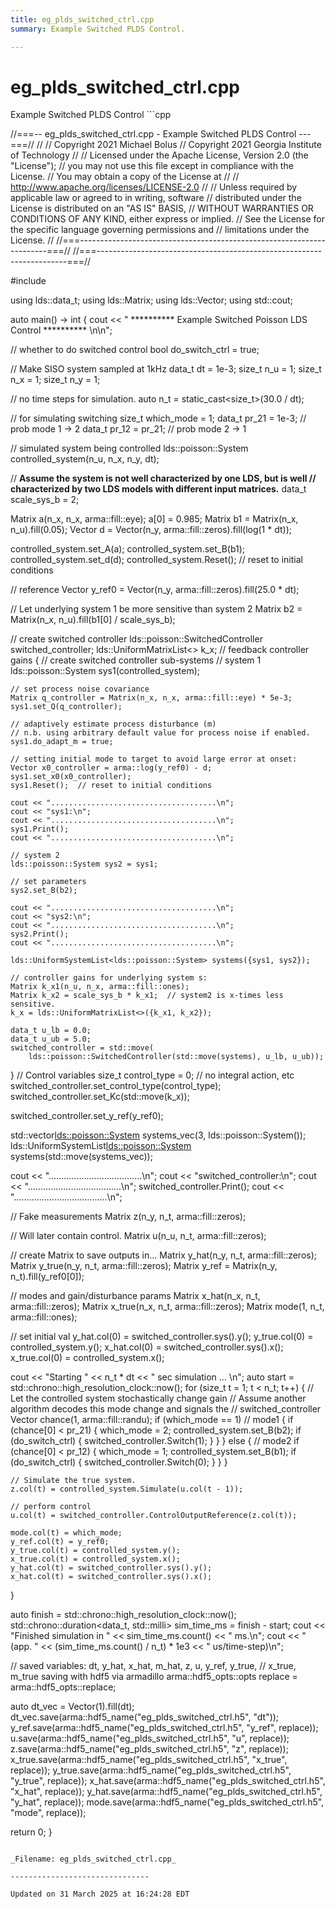 ```yaml
---
title: eg_plds_switched_ctrl.cpp
summary: Example Switched PLDS Control. 

---
```


# eg_plds_switched_ctrl.cpp



Example Switched PLDS Control ```cpp

//===-- eg_plds_switched_ctrl.cpp - Example Switched PLDS Control ---===//
//
// Copyright 2021 Michael Bolus
// Copyright 2021 Georgia Institute of Technology
//
// Licensed under the Apache License, Version 2.0 (the "License");
// you may not use this file except in compliance with the License.
// You may obtain a copy of the License at
//
//     http://www.apache.org/licenses/LICENSE-2.0
//
// Unless required by applicable law or agreed to in writing, software
// distributed under the License is distributed on an "AS IS" BASIS,
// WITHOUT WARRANTIES OR CONDITIONS OF ANY KIND, either express or implied.
// See the License for the specific language governing permissions and
// limitations under the License.
//
//===----------------------------------------------------------------------===//
//===----------------------------------------------------------------------===//

#include <ldsCtrlEst>

using lds::data_t;
using lds::Matrix;
using lds::Vector;
using std::cout;

auto main() -> int {
  cout << " ********** Example Switched Poisson LDS Control ********** \n\n";

  // whether to do switched control
  bool do_switch_ctrl = true;

  // Make SISO system sampled at 1kHz
  data_t dt = 1e-3;
  size_t n_u = 1;
  size_t n_x = 1;
  size_t n_y = 1;

  // no time steps for simulation.
  auto n_t = static_cast<size_t>(30.0 / dt);

  // for simulating switching
  size_t which_mode = 1;
  data_t pr_21 = 1e-3;   // prob mode 1 -> 2
  data_t pr_12 = pr_21;  // prob mode 2 -> 1

  // simulated system being controlled
  lds::poisson::System controlled_system(n_u, n_x, n_y, dt);

  // **Assume the system is not well characterized by one LDS, but is well
  // characterized by two LDS models with different input matrices.**
  data_t scale_sys_b = 2;

  Matrix a(n_x, n_x, arma::fill::eye);
  a[0] = 0.985;
  Matrix b1 = Matrix(n_x, n_u).fill(0.05);
  Vector d = Vector(n_y, arma::fill::zeros).fill(log(1 * dt));

  controlled_system.set_A(a);
  controlled_system.set_B(b1);
  controlled_system.set_d(d);
  controlled_system.Reset();  // reset to initial conditions

  // reference
  Vector y_ref0 = Vector(n_y, arma::fill::zeros).fill(25.0 * dt);

  // Let underlying system 1 be more sensitive than system 2
  Matrix b2 = Matrix(n_x, n_u).fill(b1[0] / scale_sys_b);

  // create switched controller
  lds::poisson::SwitchedController switched_controller;
  lds::UniformMatrixList<> k_x;  // feedback controller gains
  {
    // create switched controller sub-systems
    // system 1
    lds::poisson::System sys1(controlled_system);

    // set process noise covariance
    Matrix q_controller = Matrix(n_x, n_x, arma::fill::eye) * 5e-3;
    sys1.set_Q(q_controller);

    // adaptively estimate process disturbance (m)
    // n.b. using arbitrary default value for process noise if enabled.
    sys1.do_adapt_m = true;

    // setting initial mode to target to avoid large error at onset:
    Vector x0_controller = arma::log(y_ref0) - d;
    sys1.set_x0(x0_controller);
    sys1.Reset();  // reset to initial conditions

    cout << ".....................................\n";
    cout << "sys1:\n";
    cout << ".....................................\n";
    sys1.Print();
    cout << ".....................................\n";

    // system 2
    lds::poisson::System sys2 = sys1;

    // set parameters
    sys2.set_B(b2);

    cout << ".....................................\n";
    cout << "sys2:\n";
    cout << ".....................................\n";
    sys2.Print();
    cout << ".....................................\n";

    lds::UniformSystemList<lds::poisson::System> systems({sys1, sys2});

    // controller gains for underlying system s:
    Matrix k_x1(n_u, n_x, arma::fill::ones);
    Matrix k_x2 = scale_sys_b * k_x1;  // system2 is x-times less sensitive.
    k_x = lds::UniformMatrixList<>({k_x1, k_x2});

    data_t u_lb = 0.0;
    data_t u_ub = 5.0;
    switched_controller = std::move(
        lds::poisson::SwitchedController(std::move(systems), u_lb, u_ub));
  }
  // Control variables
  size_t control_type = 0;  // no integral action, etc
  switched_controller.set_control_type(control_type);
  switched_controller.set_Kc(std::move(k_x));

  switched_controller.set_y_ref(y_ref0);

  std::vector<lds::poisson::System> systems_vec(3, lds::poisson::System());
  lds::UniformSystemList<lds::poisson::System> systems(std::move(systems_vec));

  cout << ".....................................\n";
  cout << "switched_controller:\n";
  cout << ".....................................\n";
  switched_controller.Print();
  cout << ".....................................\n";

  // Fake measurements
  Matrix z(n_y, n_t, arma::fill::zeros);

  // Will later contain control.
  Matrix u(n_u, n_t, arma::fill::zeros);

  // create Matrix to save outputs in...
  Matrix y_hat(n_y, n_t, arma::fill::zeros);
  Matrix y_true(n_y, n_t, arma::fill::zeros);
  Matrix y_ref = Matrix(n_y, n_t).fill(y_ref0[0]);

  // modes and gain/disturbance params
  Matrix x_hat(n_x, n_t, arma::fill::zeros);
  Matrix x_true(n_x, n_t, arma::fill::zeros);
  Matrix mode(1, n_t, arma::fill::ones);

  // set initial val
  y_hat.col(0) = switched_controller.sys().y();
  y_true.col(0) = controlled_system.y();
  x_hat.col(0) = switched_controller.sys().x();
  x_true.col(0) = controlled_system.x();

  cout << "Starting " << n_t * dt << " sec simulation ... \n";
  auto start = std::chrono::high_resolution_clock::now();
  for (size_t t = 1; t < n_t; t++) {
    // Let the controlled system stochastically change gain
    // Assume another algorithm decodes this mode change and signals the
    // switched_controller
    Vector chance(1, arma::fill::randu);
    if (which_mode == 1)  // mode1
    {
      if (chance[0] < pr_21) {
        which_mode = 2;
        controlled_system.set_B(b2);
        if (do_switch_ctrl) {
          switched_controller.Switch(1);
        }
      }
    } else {  // mode2
      if (chance[0] < pr_12) {
        which_mode = 1;
        controlled_system.set_B(b1);
        if (do_switch_ctrl) {
          switched_controller.Switch(0);
        }
      }
    }

    // Simulate the true system.
    z.col(t) = controlled_system.Simulate(u.col(t - 1));

    // perform control
    u.col(t) = switched_controller.ControlOutputReference(z.col(t));

    mode.col(t) = which_mode;
    y_ref.col(t) = y_ref0;
    y_true.col(t) = controlled_system.y();
    x_true.col(t) = controlled_system.x();
    y_hat.col(t) = switched_controller.sys().y();
    x_hat.col(t) = switched_controller.sys().x();
  }

  auto finish = std::chrono::high_resolution_clock::now();
  std::chrono::duration<data_t, std::milli> sim_time_ms = finish - start;
  cout << "Finished simulation in " << sim_time_ms.count() << " ms.\n";
  cout << "(app. " << (sim_time_ms.count() / n_t) * 1e3 << " us/time-step)\n";

  // saved variables: dt, y_hat, x_hat, m_hat, z, u, y_ref, y_true,
  // x_true, m_true saving with hdf5 via armadillo
  arma::hdf5_opts::opts replace = arma::hdf5_opts::replace;

  auto dt_vec = Vector(1).fill(dt);
  dt_vec.save(arma::hdf5_name("eg_plds_switched_ctrl.h5", "dt"));
  y_ref.save(arma::hdf5_name("eg_plds_switched_ctrl.h5", "y_ref", replace));
  u.save(arma::hdf5_name("eg_plds_switched_ctrl.h5", "u", replace));
  z.save(arma::hdf5_name("eg_plds_switched_ctrl.h5", "z", replace));
  x_true.save(arma::hdf5_name("eg_plds_switched_ctrl.h5", "x_true", replace));
  y_true.save(arma::hdf5_name("eg_plds_switched_ctrl.h5", "y_true", replace));
  x_hat.save(arma::hdf5_name("eg_plds_switched_ctrl.h5", "x_hat", replace));
  y_hat.save(arma::hdf5_name("eg_plds_switched_ctrl.h5", "y_hat", replace));
  mode.save(arma::hdf5_name("eg_plds_switched_ctrl.h5", "mode", replace));

  return 0;
}
```

_Filename: eg_plds_switched_ctrl.cpp_

-------------------------------

Updated on 31 March 2025 at 16:24:28 EDT
